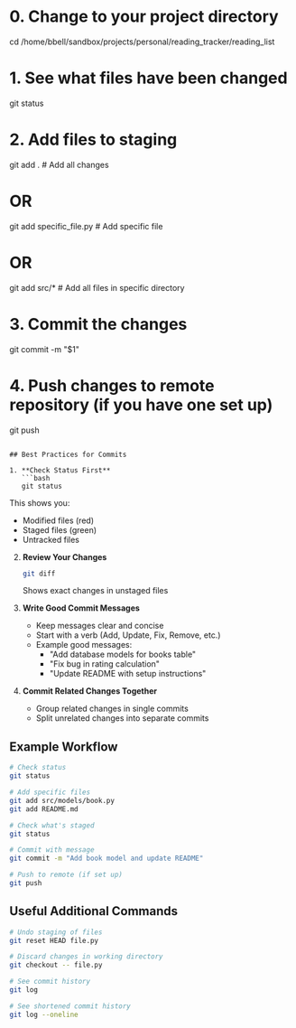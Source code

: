 
# 0. Change to your project directory
cd /home/bbell/sandbox/projects/personal/reading_tracker/reading_list

# 1. See what files have been changed
git status

# 2. Add files to staging
git add .                    # Add all changes
# OR
git add specific_file.py     # Add specific file
# OR
git add src/*               # Add all files in specific directory

# 3. Commit the changes
git commit -m "$1"

# 4. Push changes to remote repository (if you have one set up)
git push
```

## Best Practices for Commits

1. **Check Status First**
   ```bash
   git status
   ```
   This shows you:
   - Modified files (red)
   - Staged files (green)
   - Untracked files

2. **Review Your Changes**
   ```bash
   git diff
   ```
   Shows exact changes in unstaged files

3. **Write Good Commit Messages**
   - Keep messages clear and concise
   - Start with a verb (Add, Update, Fix, Remove, etc.)
   - Example good messages:
     - "Add database models for books table"
     - "Fix bug in rating calculation"
     - "Update README with setup instructions"

4. **Commit Related Changes Together**
   - Group related changes in single commits
   - Split unrelated changes into separate commits

## Example Workflow
```bash
# Check status
git status

# Add specific files
git add src/models/book.py
git add README.md

# Check what's staged
git status

# Commit with message
git commit -m "Add book model and update README"

# Push to remote (if set up)
git push
```

## Useful Additional Commands
```bash
# Undo staging of files
git reset HEAD file.py

# Discard changes in working directory
git checkout -- file.py

# See commit history
git log

# See shortened commit history
git log --oneline
```